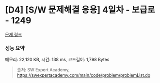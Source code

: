 # [D4] [S/W 문제해결 응용] 4일차 - 보급로 - 1249 

[문제 링크](https://swexpertacademy.com/main/code/problem/problemDetail.do?contestProbId=AV15QRX6APsCFAYD) 

### 성능 요약

메모리: 22,120 KB, 시간: 138 ms, 코드길이: 1,798 Bytes



> 출처: SW Expert Academy, https://swexpertacademy.com/main/code/problem/problemList.do